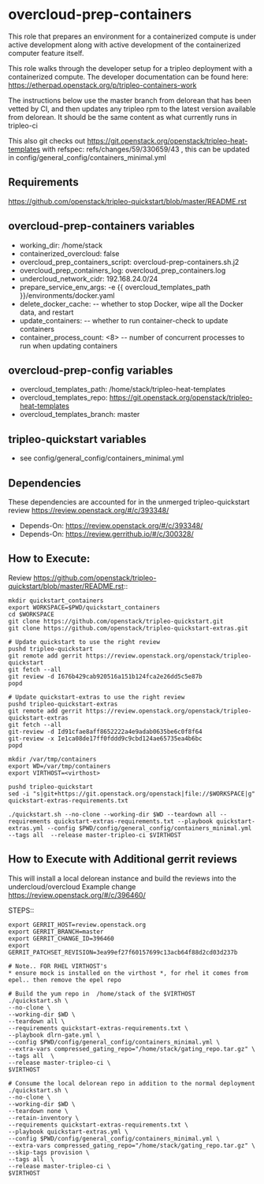 overcloud-prep-containers
=========

This role that prepares an environment for a containerized compute is under active development along
with active development of the containerized computer feature itself.

This role walks through the developer setup for a tripleo deployment with a containerized compute.
The developer documentation can be found here: https://etherpad.openstack.org/p/tripleo-containers-work

The instructions below use the master branch from delorean that has been vetted by CI, and then updates
any tripleo rpm to the latest version available from delorean.  It should be the same content as what
currently runs in tripleo-ci

This also git checks out https://git.openstack.org/openstack/tripleo-heat-templates
with refspec: refs/changes/59/330659/43 , this can be updated in config/general_config/containers_minimal.yml


Requirements
------------

https://github.com/openstack/tripleo-quickstart/blob/master/README.rst


overcloud-prep-containers variables
--------------

* working_dir: /home/stack
* containerized_overcloud: false
* overcloud_prep_containers_script: overcloud-prep-containers.sh.j2
* overcloud_prep_containers_log: overcloud_prep_containers.log
* undercloud_network_cidr: 192.168.24.0/24
* prepare_service_env_args: -e {{ overcloud_templates_path }}/environments/docker.yaml
* delete_docker_cache: <false> -- whether to stop Docker, wipe all the Docker data, and restart
* update_containers: <false> -- whether to run container-check to update containers
* container_process_count: <8> -- number of concurrent processes to run when updating containers


overcloud-prep-config variables
-------------------------------

* overcloud_templates_path: /home/stack/tripleo-heat-templates
* overcloud_templates_repo: https://git.openstack.org/openstack/tripleo-heat-templates
* overcloud_templates_branch: master


tripleo-quickstart variables
----------------------------

* see config/general_config/containers_minimal.yml



Dependencies
------------

These dependencies are accounted for in the unmerged tripleo-quickstart review https://review.openstack.org/#/c/393348/

* Depends-On: https://review.openstack.org/#/c/393348/
* Depends-On: https://review.gerrithub.io/#/c/300328/

How to Execute:
---------------
Review https://github.com/openstack/tripleo-quickstart/blob/master/README.rst::

    mkdir quickstart_containers
    export WORKSPACE=$PWD/quickstart_containers
    cd $WORKSPACE
    git clone https://github.com/openstack/tripleo-quickstart.git
    git clone https://github.com/openstack/tripleo-quickstart-extras.git

    # Update quickstart to use the right review
    pushd tripleo-quickstart
    git remote add gerrit https://review.openstack.org/openstack/tripleo-quickstart
    git fetch --all
    git review -d I676b429cab920516a151b124fca2e26dd5c5e87b
    popd

    # Update quickstart-extras to use the right review
    pushd tripleo-quickstart-extras
    git remote add gerrit https://review.openstack.org/openstack/tripleo-quickstart-extras
    git fetch --all
    git-review -d Id91cfae8aff8652222a4e9adab0635be6c0f8f64
    git-review -x Ie1ca08de17ff0fddd9c9cbd124ae65735ea4b6bc
    popd

    mkdir /var/tmp/containers
    export WD=/var/tmp/containers
    export VIRTHOST=<virthost>

    pushd tripleo-quickstart
    sed -i "s|git+https://git.openstack.org/openstack|file://$WORKSPACE|g" quickstart-extras-requirements.txt

    ./quickstart.sh --no-clone --working-dir $WD --teardown all --requirements quickstart-extras-requirements.txt --playbook quickstart-extras.yml --config $PWD/config/general_config/containers_minimal.yml --tags all  --release master-tripleo-ci $VIRTHOST

How to Execute with Additional gerrit reviews
---------------------------------------------

This will install a local delorean instance and build the reviews into the undercloud/overcloud
Example change https://review.openstack.org/#/c/396460/

STEPS::

    export GERRIT_HOST=review.openstack.org
    export GERRIT_BRANCH=master
    export GERRIT_CHANGE_ID=396460
    export GERRIT_PATCHSET_REVISION=3ea99ef27f60157699c13acb64f88d2cd03d237b

    # Note.. FOR RHEL VIRTHOST's
    * ensure mock is installed on the virthost *, for rhel it comes from epel.. then remove the epel repo

    # Build the yum repo in  /home/stack of the $VIRTHOST
    ./quickstart.sh \
    --no-clone \
    --working-dir $WD \
    --teardown all \
    --requirements quickstart-extras-requirements.txt \
    --playbook dlrn-gate.yml \
    --config $PWD/config/general_config/containers_minimal.yml \
    --extra-vars compressed_gating_repo="/home/stack/gating_repo.tar.gz" \
    --tags all  \
    --release master-tripleo-ci \
    $VIRTHOST

    # Consume the local delorean repo in addition to the normal deployment
    ./quickstart.sh \
    --no-clone \
    --working-dir $WD \
    --teardown none \
    --retain-inventory \
    --requirements quickstart-extras-requirements.txt \
    --playbook quickstart-extras.yml \
    --config $PWD/config/general_config/containers_minimal.yml \
    --extra-vars compressed_gating_repo="/home/stack/gating_repo.tar.gz" \
    --skip-tags provision \
    --tags all  \
    --release master-tripleo-ci \
    $VIRTHOST

